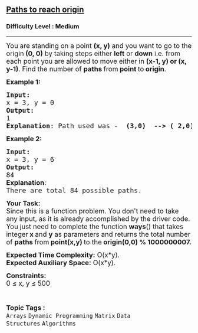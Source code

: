 <h2><a href="https://www.geeksforgeeks.org/problems/paths-to-reach-origin3850/1">Paths to reach origin</a></h2><h3>Difficulty Level : Medium</h3><hr><div class="problems_problem_content__Xm_eO"><p><span style="font-size: 18px;">You are standing on a point&nbsp;<strong>(x, y)</strong> and you want to go to the origin<strong>&nbsp;(0, 0)</strong>&nbsp;by taking steps either&nbsp;<strong>left</strong> or <strong>down</strong> i.e. from each point you are allowed to move either in&nbsp;<strong>(x-1, y) or (x, y-1)</strong>. Find the number of <strong>paths </strong>from<strong> point </strong>to<strong> origin</strong>.</span></p>
<p><span style="font-size: 18px;"><strong>Example 1:</strong></span></p>
<pre><span style="font-size: 18px;"><strong>Input:</strong></span>
<span style="font-size: 18px;">x = 3, y = 0 
<strong>Output:</strong> <br>1
<strong>Explanation</strong>: Path used was -  <strong>(3,0)  --&gt; ( 2,0) --&gt; (1,0) --&gt; (0,0)</strong>.We can see that there is no other path than this, so we return 1.</span></pre>
<p><span style="font-size: 18px;"><strong>Example 2:</strong></span></p>
<pre><span style="font-size: 18px;"><strong>Input:
</strong>x = 3, y = 6
<strong>Output:</strong> <br>84 <br><strong style="font-family: -apple-system, BlinkMacSystemFont, 'Segoe UI', Roboto, Oxygen, Ubuntu, Cantarell, 'Open Sans', 'Helvetica Neue', sans-serif;">Explanation</strong><span style="font-family: -apple-system, BlinkMacSystemFont, 'Segoe UI', Roboto, Oxygen, Ubuntu, Cantarell, 'Open Sans', 'Helvetica Neue', sans-serif;">:<br></span>There are total 84 possible paths.</span></pre>
<p><span style="font-size: 18px;"><strong>Your Task:</strong><br>Since this is a function problem. You don't need to take any input, as it is already accomplished by the driver code. You just need to complete the function <strong>ways</strong>() that takes integer<strong> x&nbsp;</strong>and <strong>y</strong>&nbsp;as parameters and returns the total&nbsp;number of <strong>paths </strong>from<strong> point(x,y) </strong>to the<strong> origin(0,0) % 1000000007.</strong></span></p>
<p><span style="font-size: 18px;"><strong>Expected Time Complexity:</strong> O(x*y).<br><strong>Expected Auxiliary Space:</strong> O(x*y).</span></p>
<p><span style="font-size: 18px;"><strong>Constraints:</strong><br>0 ≤ x, y ≤ 500</span></p></div><br><p><span style=font-size:18px><strong>Topic Tags : </strong><br><code>Arrays</code>&nbsp;<code>Dynamic Programming</code>&nbsp;<code>Matrix</code>&nbsp;<code>Data Structures</code>&nbsp;<code>Algorithms</code>&nbsp;
